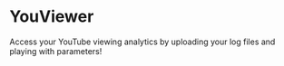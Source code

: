 # YouViewer
Access your YouTube viewing analytics by uploading your log files and playing with parameters! 
